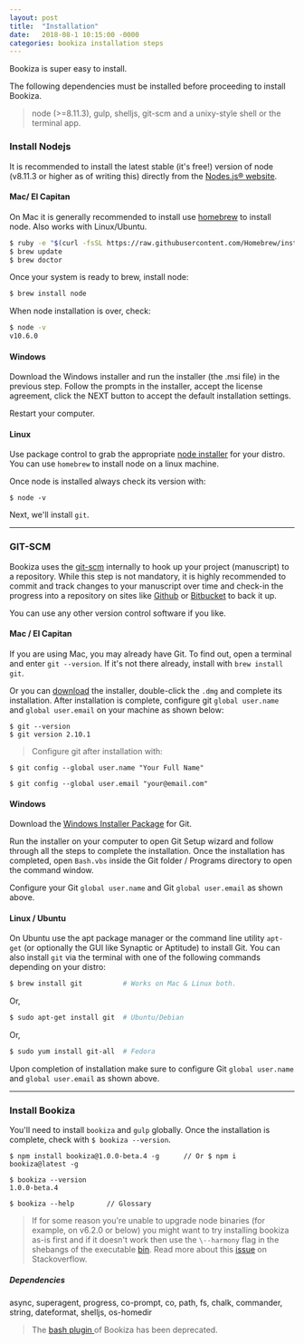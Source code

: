 ```yaml
---
layout: post
title:  "Installation"
date:   2018-08-1 10:15:00 -0000
categories: bookiza installation steps
---
```


Bookiza is super easy to install. 

The following dependencies must be installed before proceeding to install Bookiza.

> node (>=8.11.3), gulp, shelljs, git-scm and a unixy-style shell or the terminal app.


### Install Nodejs

It is recommended to install the latest stable (it's free!) version of node (v8.11.3 or higher as of writing this) directly from the [Nodes.js® website](https://nodejs.org/en/download/). 


#### Mac/ El Capitan

On Mac it is generally recommended to install use [homebrew](http://brew.sh/) to install node. Also works with Linux/Ubuntu. 


```bash
$ ruby -e "$(curl -fsSL https://raw.githubusercontent.com/Homebrew/install/master/install)"
$ brew update
$ brew doctor

```

Once your system is ready to brew, install node:
```bash
$ brew install node 
```
When node installation is over, check: 

```bash
$ node -v
v10.6.0

```


#### Windows
Download the Windows installer and run the installer (the .msi file) in the previous step. Follow the prompts in the installer, accept the license agreement, click the NEXT button to accept the default installation settings. 

Restart your computer.

#### Linux
Use package control to grab the appropriate [node installer](https://nodejs.org/en/download/package-manager/) for your distro. You can use `homebrew` to install node on a linux machine.

Once node is installed always check its version with:

`$ node -v`


Next, we'll install `git`.


---


### GIT-SCM

Bookiza uses the [git-scm](https://git-scm.com/book/en/v2/Getting-Started-Installing-Git) internally to hook up your project (manuscript) to a repository. While this step is not mandatory, it is highly recommended to commit and track changes to your manuscript over time and check-in the progress into a repository on sites like [Github](https://github.com) or [Bitbucket](https://bitbucket.org) to back it up. 

You can use any other version control software if you like. 

#### Mac / El Capitan

If you are using Mac, you may already have Git. To find out, open a terminal and enter `git --version`. If it's not there already, install with `brew install git`.

Or you can [download](http://git-scm.com/downloads) the installer, double-click the `.dmg` and complete its installation. After installation is complete, configure git `global user.name` and `global user.email` on your machine as shown below:


```
$ git --version
$ git version 2.10.1
```


> Configure git after installation with:

```
$ git config --global user.name "Your Full Name"

$ git config --global user.email "your@email.com"

```



#### Windows

Download the [Windows Installer Package](http://git-scm.com/download/win) for Git.

Run the installer on your computer to open Git Setup wizard and follow through all the steps to complete the installation. Once the installation has completed, open `Bash.vbs` inside the Git folder / Programs directory to open the command window.

Configure your Git `global user.name` and Git `global user.email` as shown above.

#### Linux / Ubuntu

On Ubuntu use the apt package manager or the command line utility `apt-get` (or optionally the GUI like Synaptic or Aptitude) to install Git. 
You can also install `git` via the terminal with one of the following commands depending on your distro:

```bash
$ brew install git          # Works on Mac & Linux both.
```
Or,

```bash
$ sudo apt-get install git  # Ubuntu/Debian 
```
Or, 

```bash
$ sudo yum install git-all  # Fedora

```

Upon completion of installation make sure to configure Git `global user.name` and `global user.email` as shown above.

---


### Install Bookiza

You'll need to install `bookiza` and `gulp` globally. Once the installation is complete, check with `$ bookiza --version`.

```
$ npm install bookiza@1.0.0-beta.4 -g      // Or $ npm i bookiza@latest -g

$ bookiza --version
1.0.0-beta.4

$ bookiza --help        // Glossary

```



> If for some reason you're unable to upgrade node binaries (for example, on v6.2.0 or below) you might want to try installing bookiza as-is first and if it doesn't work then use the `\--harmony` flag in the shebangs of the executable <a href="https://github.com/bookiza/bookiza/blob/master/bin/bin.js">bin</a>. 
> Read more about this <a href="http://stackoverflow.com/questions/28756759/how-to-start-global-npm-module-with-harmony-flag"> issue</a> on Stackoverflow. 

##### Dependencies
async, superagent, progress, co-prompt, co, path, fs, chalk, commander, string, dateformat, shelljs, os-homedir

> The <a href="https://github.com/bookiza/bookiza/blob/master/bash/.bookiza">bash plugin </a> of Bookiza has been deprecated. 

